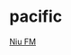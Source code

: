 # pacific

[Niu FM](https://playerservices.streamtheworld.com/api/livestream-redirect/NIUFM.mp3?dist=onlineradiobox)

